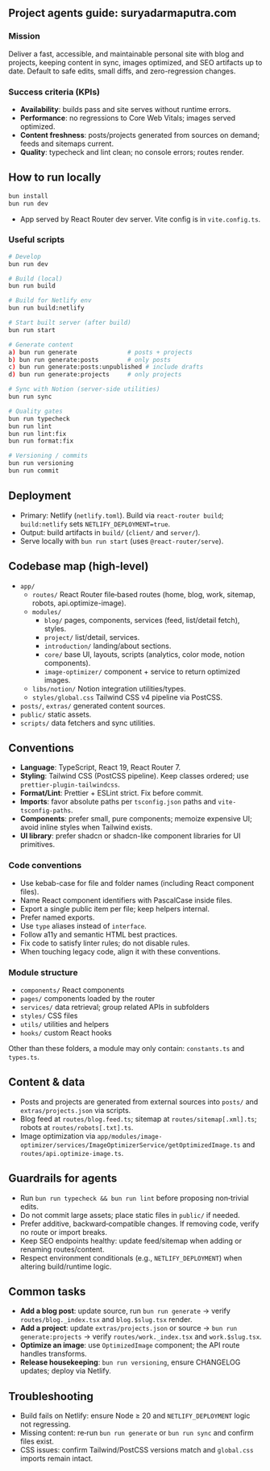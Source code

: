 ## Project agents guide: suryadarmaputra.com

### Mission
Deliver a fast, accessible, and maintainable personal site with blog and projects, keeping content in sync, images optimized, and SEO artifacts up to date. Default to safe edits, small diffs, and zero-regression changes.

### Success criteria (KPIs)
- **Availability**: builds pass and site serves without runtime errors.
- **Performance**: no regressions to Core Web Vitals; images served optimized.
- **Content freshness**: posts/projects generated from sources on demand; feeds and sitemaps current.
- **Quality**: typecheck and lint clean; no console errors; routes render.

## How to run locally
```bash
bun install
bun run dev
```
- App served by React Router dev server. Vite config is in `vite.config.ts`.

### Useful scripts
```bash
# Develop
bun run dev

# Build (local)
bun run build

# Build for Netlify env
bun run build:netlify

# Start built server (after build)
bun run start

# Generate content
a) bun run generate              # posts + projects
b) bun run generate:posts        # only posts
c) bun run generate:posts:unpublished # include drafts
d) bun run generate:projects     # only projects

# Sync with Notion (server-side utilities)
bun run sync

# Quality gates
bun run typecheck
bun run lint
bun run lint:fix
bun run format:fix

# Versioning / commits
bun run versioning
bun run commit
```

## Deployment
- Primary: Netlify (`netlify.toml`). Build via `react-router build`; `build:netlify` sets `NETLIFY_DEPLOYMENT=true`.
- Output: build artifacts in `build/` (`client/` and `server/`).
- Serve locally with `bun run start` (uses `@react-router/serve`).

## Codebase map (high‑level)
- `app/`
  - `routes/` React Router file‑based routes (home, blog, work, sitemap, robots, api.optimize-image).
  - `modules/`
    - `blog/` pages, components, services (feed, list/detail fetch), styles.
    - `project/` list/detail, services.
    - `introduction/` landing/about sections.
    - `core/` base UI, layouts, scripts (analytics, color mode, notion components).
    - `image-optimizer/` component + service to return optimized images.
  - `libs/notion/` Notion integration utilities/types.
  - `styles/global.css` Tailwind CSS v4 pipeline via PostCSS.
- `posts/`, `extras/` generated content sources.
- `public/` static assets.
- `scripts/` data fetchers and sync utilities.

## Conventions
- **Language**: TypeScript, React 19, React Router 7.
- **Styling**: Tailwind CSS (PostCSS pipeline). Keep classes ordered; use `prettier-plugin-tailwindcss`.
- **Format/Lint**: Prettier + ESLint strict. Fix before commit.
- **Imports**: favor absolute paths per `tsconfig.json` paths and `vite-tsconfig-paths`.
- **Components**: prefer small, pure components; memoize expensive UI; avoid inline styles when Tailwind exists.
- **UI library**: prefer shadcn or shadcn-like component libraries for UI primitives.

### Code conventions
- Use kebab-case for file and folder names (including React component files).
- Name React component identifiers with PascalCase inside files.
- Export a single public item per file; keep helpers internal.
- Prefer named exports.
- Use `type` aliases instead of `interface`.
- Follow a11y and semantic HTML best practices.
- Fix code to satisfy linter rules; do not disable rules.
- When touching legacy code, align it with these conventions.

### Module structure
- `components/` React components
- `pages/` components loaded by the router
- `services/` data retrieval; group related APIs in subfolders
- `styles/` CSS files
- `utils/` utilities and helpers
- `hooks/` custom React hooks

Other than these folders, a module may only contain: `constants.ts` and `types.ts`.

## Content & data
- Posts and projects are generated from external sources into `posts/` and `extras/projects.json` via scripts.
- Blog feed at `routes/blog.feed.ts`; sitemap at `routes/sitemap[.xml].ts`; robots at `routes/robots[.txt].ts`.
- Image optimization via `app/modules/image-optimizer/services/ImageOptimizerService/getOptimizedImage.ts` and `routes/api.optimize-image.ts`.

## Guardrails for agents
- Run `bun run typecheck && bun run lint` before proposing non‑trivial edits.
- Do not commit large assets; place static files in `public/` if needed.
- Prefer additive, backward‑compatible changes. If removing code, verify no route or import breaks.
- Keep SEO endpoints healthy: update feed/sitemap when adding or renaming routes/content.
- Respect environment conditionals (e.g., `NETLIFY_DEPLOYMENT`) when altering build/runtime logic.

## Common tasks
- **Add a blog post**: update source, run `bun run generate` → verify `routes/blog._index.tsx` and `blog.$slug.tsx` render.
- **Add a project**: update `extras/projects.json` or source → `bun run generate:projects` → verify `routes/work._index.tsx` and `work.$slug.tsx`.
- **Optimize an image**: use `OptimizedImage` component; the API route handles transforms.
- **Release housekeeping**: `bun run versioning`, ensure CHANGELOG updates; deploy via Netlify.

## Troubleshooting
- Build fails on Netlify: ensure Node ≥ 20 and `NETLIFY_DEPLOYMENT` logic not regressing.
- Missing content: re‑run `bun run generate` or `bun run sync` and confirm files exist.
- CSS issues: confirm Tailwind/PostCSS versions match and `global.css` imports remain intact.
